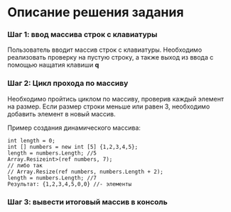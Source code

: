 # Описание решения задания

### Шаг 1: ввод массива строк с клавиатуры

Пользователь вводит массив строк с клавиатуры. Необходимо реализовать проверку на пустую строку, а также выход из ввода с помощью нащатия клавиши **q**

### Шаг 2: Цикл прохода по массиву

Необходимо пройтись циклом по массиву, проверив каждый элемент на размер. Если размер строки меньше или равен 3, необходимо добавить элемент в новый массив.

Пример создания динамического массива:
```
int length = 0;
int [] numbers = new int [5] {1,2,3,4,5};
length = numbers.Length; //5
Array.Resizeint>(ref numbers, 7);
// либо так
// Array.Resize(ref numbers, numbers.Length + 2);
length = numbers.Length; //7
Результат: {1,2,3,4,5,0,0} //- элементы
```

### Шаг 3: вывести итоговый массив в консоль